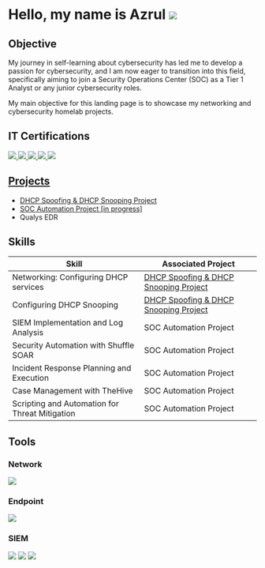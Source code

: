 # Hello, my name is Azrul <a href="https://www.linkedin.com/in/azrul-zaini-1171852b7/"><img src="https://img.shields.io/badge/-LinkedIn-0072b1?&style=for-the-badge&logo=linkedin&logoColor=white" /></a>


## Objective
My journey in self-learning about cybersecurity has led me to develop a passion for cybersecurity, and I am now eager to transition into this field, specifically aiming to join a Security Operations Center (SOC) as a Tier 1 Analyst or any junior cybersecurity roles.

My main objective for this landing page is to showcase my networking and cybersecurity homelab projects.

## IT Certifications
<div>
<a href="https://cp.certmetrics.com/cisco/en/public/verify/credential/16591cc7f86941f9987670b13902385e"><img src="https://img.shields.io/badge/-Security%2B-FF0000?&style=for-the-badge&logo=CompTIA&logoColor=white" />
<a href="https://cp.certmetrics.com/cisco/en/public/verify/credential/16591cc7f86941f9987670b13902385e"><img src="https://img.shields.io/badge/-CCNA-1E90FF?&style=for-the-badge&logo=Cisco&logoColor=white" />
<a href="https://cs50.harvard.edu/certificates/05d981fa-3f62-427f-bdd2-f481c3e2edbb"><img src="https://img.shields.io/badge/-CS50's%20Introduction%20to%20Programming%20with%20Python-3776AB?&style=for-the-badge&logo=Python&logoColor=white" />
<a href="https://tryhackme-certificates.s3-eu-west-1.amazonaws.com/THM-PYLN7KKTO8.png"><img src="https://img.shields.io/badge/-TryHackMe's%20Introduction%20to%20Cyber%20Security-007ACC?&style=for-the-badge&logo=TryHackMe&logoColor=white" />
<a href="https://tryhackme-certificates.s3-eu-west-1.amazonaws.com/THM-MADTSI6GJO.png"><img src="https://img.shields.io/badge/-TryHackMe's%20Pre%20Security-DC143C?&style=for-the-badge&logo=TryHackMe&logoColor=white" />
</div>

## Projects
- <a href="https://github.com/Fluffy-Owl/DHCP-Spoofing-Snooping-Lab/tree/main">DHCP Spoofing & DHCP Snooping Project</a>
- <a href="https://github.com/Fluffy-Owl/SOC-Automation-Project/tree/main">SOC Automation Project [in progress]</a>
- Qualys EDR

## Skills

| Skill                                         | Associated Project         |
|-----------------------------------------------|----------------------------|
| Networking: Configuring DHCP services         | <a href="https://github.com/Fluffy-Owl/DHCP-Spoofing-Snooping-Lab/tree/main">DHCP Spoofing & DHCP Snooping Project</a>|
| Configuring DHCP Snooping         | <a href="https://github.com/Fluffy-Owl/DHCP-Spoofing-Snooping-Lab/tree/main">DHCP Spoofing & DHCP Snooping Project</a>|
| SIEM Implementation and Log Analysis          | <a>SOC Automation Project</a>|
| Security Automation with Shuffle SOAR         | <a>SOC Automation Project</a>|
| Incident Response Planning and Execution      | <a>SOC Automation Project</a>|
| Case Management with TheHive                  | <a>SOC Automation Project</a>|
| Scripting and Automation for Threat Mitigation | <a>SOC Automation Project</a>|

## Tools

### Network
<div>
    <img src="https://img.shields.io/badge/-Wireshark-1679A7?&style=for-the-badge&logo=Wireshark&logoColor=white" />
</div>

### Endpoint
<div>
    <img src="https://img.shields.io/badge/-Microsoft_Defender_for_Endpoint-00A4EF?&style=for-the-badge&logo=Microsoft&logoColor=white" />
</div>

### SIEM
<div>
    <img src="https://img.shields.io/badge/-Microsoft_Sentinel-0078D4?&style=for-the-badge&logo=Microsoft&logoColor=white" />
    <img src="https://img.shields.io/badge/-Splunk-000000?&style=for-the-badge&logo=Splunk&logoColor=white" />
    <img src="https://img.shields.io/badge/-Wazuh-000000?&style=for-the-badge&logo=Wazuh&logoColor=white" />
</div>
